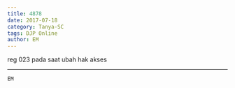 ```yaml
---
title: 4878
date: 2017-07-18
category: Tanya-SC
tags: DJP Online
author: EM
---
```


reg 023 pada saat ubah hak akses

---



`EM`
